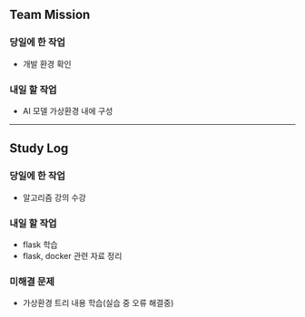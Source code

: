 ## Team Mission

### 당일에 한 작업
- 개발 환경 확인

### 내일 할 작업
- AI 모델 가상환경 내에 구성

--------
## Study Log

### 당일에 한 작업
- 알고리즘 강의 수강

### 내일 할 작업
- flask 학습
- flask, docker 관련 자료 정리

### 미해결 문제
- 가상환경 트리 내용 학습(실습 중 오류 해결중)
